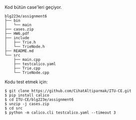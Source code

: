 Kod bütün case'leri geçiyor. 

```
blg223e/assignment6
├── bin
│   └── main
├── cases.zip
├── HW6.pdf
├── include
│   ├── Trie.h
│   └── TrieNode.h
├── README.md
└── src
    ├── main.cpp
    ├── testcalico.yaml
    ├── Trie.cpp
    └── TrieNode.cpp
```

Kodu test etmek için:

```shell
$ git clone https://github.com/CihatAltiparmak/ITU-CE.git
$ pip install calico
$ cd ITU-CE/blg223e/assignment6
$ unzip -j cases.zip
$ cd src
$ python -m calico.cli testcalico.yaml --timeout 3
```
